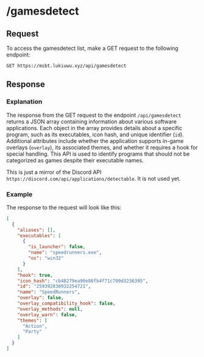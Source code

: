 # /gamesdetect

## Request

To access the gamesdetect list, make a GET request to the following endpoint:

```
GET https://msbt.lukiuwu.xyz/api/gamesdetect
```

## Response

### Explanation

The response from the GET request to the endpoint `/api/gamesdetect` returns a JSON array containing information about various software applications. Each object in the array provides details about a specific program, such as its executables, icon hash, and unique identifier (`id`). Additional attributes include whether the application supports in-game overlays (`overlay`), its associated themes, and whether it requires a hook for special handling. This API is used to identify programs that should not be categorized as games despite their executable names.

This is just a mirror of the Discord API `https://discord.com/api/applications/detectable`. It is not used yet.

### Example

The response to the request will look like this:

```json
[
  {
    "aliases": [],
    "executables": [
      {
        "is_launcher": false,
        "name": "speedrunners.exe",
        "os": "win32"
      }
    ],
    "hook": true,
    "icon_hash": "cb48279ea90e86fb4f71c709d3236395",
    "id": "259392830932254721",
    "name": "SpeedRunners",
    "overlay": false,
    "overlay_compatibility_hook": false,
    "overlay_methods": null,
    "overlay_warn": false,
    "themes": [
      "Action",
      "Party"
    ]
  }
]
```
